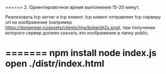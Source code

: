======
 2. Ориентировочное время выполнения 15-20 минут.

Реализовать tcp server и tcp клиент. tcp клиент отправляет tcp серверу url на изображение (например https://donamper.ru/assets/clients/img/bober@2x.png), при получении которого сервер должен скачать это изображение в папку public.


=======
npm install
node index.js
open ./distr/index.html
========

